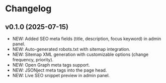 # Changelog

## v0.1.0 (2025-07-15)
- NEW: Added SEO meta fields (title, description, focus keyword) in admin panel.
- NEW: Auto-generated robots.txt with sitemap integration.
- NEW: Sitemap XML generation with customizable options (change frequency, priority).
- NEW: Open Graph meta tags support.
- NEW: JSONject meta tags into the page head.
- NEW: Live SEO snippet preview in admin panel.